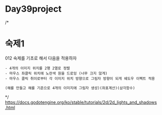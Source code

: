 # Day39project

/*
# 숙제1
012 숙제를 기초로 해서 다음을 적용하자

	- 4개의 이미지 위치를 2행 2열로 정렬
	- 마우스 좌클릭 위치에 노란색 원을 드로잉 (너무 크지 않게)
	- 마우스 클릭 취이로부터 각 이미지 위치 방향으로 그림자 방향이 되게 쉐도우 이펙트 적용

	(해를 만들고 해를 기준으로 4개의 이미지에 그림자 생성)(좌표계산)(삼각함수)

*/
https://docs.godotengine.org/ko/stable/tutorials/2d/2d_lights_and_shadows.html
